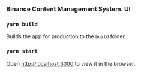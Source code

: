 ### Binance Content Management System. UI


### `yarn build`

Builds the app for production to the `build` folder.<br />

### `yarn start`

Open [http://localhost:3000](http://localhost:3000) to view it in the browser.

